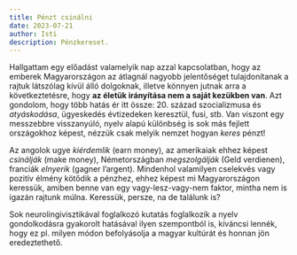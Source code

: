 ```yaml
---
title: Pénzt csinálni
date: 2023-07-21
author: Isti
description: Pénzkereset.
---
```

Hallgattam egy előadást valamelyik nap azzal kapcsolatban, hogy az emberek Magyarországon az átlagnál nagyobb jelentőséget tulajdonítanak a rajtuk látszólag kívül álló dolgoknak, illetve könnyen jutnak arra a következtetésre, hogy **az életük irányítása nem a saját kezükben van**. Azt gondolom, hogy több hatás ér itt össze: 20. század szocializmusa és *atyáskodása*, ügyeskedés évtizedeken keresztül, fusi, stb. Van viszont egy messzebbre visszanyúló, nyelv alapú különbség is sok más fejlett országokhoz képest, nézzük csak melyik nemzet hogyan *keres* pénzt!

Az angolok ugye *kiérdemlik* (earn money), az amerikaiak ehhez képest *csinálják* (make money), Németországban *megszolgálják* (Geld verdienen), franciák *elnyerik* (gagner l’argent). Mindenhol valamilyen cselekvés vagy pozitív élmény kötődik a pénzhez, ehhez képest mi Magyarországon keressük, amiben benne van egy vagy-lesz-vagy-nem faktor, mintha nem is igazán rajtunk múlna. Keressük, persze, na de találunk is?

Sok neurolingivisztikával foglalkozó kutatás foglalkozik a nyelv gondolkodásra gyakorolt hatásával ilyen szempontból is, kíváncsi lennék, hogy ez pl. milyen módon befolyásolja a magyar kultúrát és honnan jön eredeztethető.
